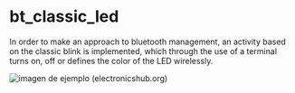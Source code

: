 # bt_classic_led

<p>
  In order to make an approach to bluetooth management, an activity based on the classic blink is implemented, which through the use of a terminal turns on, off or defines the color of the LED wirelessly.
</p>
  
<img src="https://www.electronicshub.org/wp-content/uploads/2021/03/ESP32-Bluetooth-Pairing.jpg" alt="imagen de ejemplo (electronicshub.org)">

